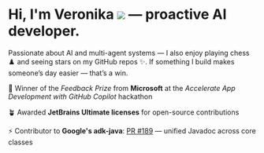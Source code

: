 Hi, I'm Veronika ![](https://user-images.githubusercontent.com/18350557/176309783-0785949b-9127-417c-8b55-ab5a4333674e.gif) — proactive AI developer.
================================================================================================================================

Passionate about AI and multi-agent systems — I also enjoy playing chess ♟️ and seeing stars on my GitHub repos ✨.
If something I build makes someone’s day easier — that’s a win.

🔹 Winner of the *Feedback Prize* from **Microsoft** at the *Accelerate App Development with GitHub Copilot* hackathon

🪴 Awarded **JetBrains Ultimate licenses** for open-source contributions

⚡ Contributor to **Google's adk-java**: [PR #189](https://github.com/google/adk-java/pull/189) — unified Javadoc across core classes
